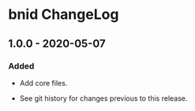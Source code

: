 # bnid ChangeLog

## 1.0.0 - 2020-05-07

### Added
- Add core files.

- See git history for changes previous to this release.
